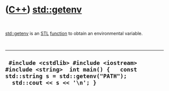 
 

 

 

 

 

([C++](Cpp.md)) [std::getenv](CppGetenv.md)
=============================================

 

[std::getenv](CppGetenv.md) is an [STL](CppStl.md)
[function](CppFunction.md) to obtain an environmental variable.

 

  ----------------------------------------------------------------------------------------------------------------------------------------------------
  ` #include <cstdlib> #include <iostream> #include <string>  int main() {   const std::string s = std::getenv("PATH");   std::cout << s << '\n'; }`
  ----------------------------------------------------------------------------------------------------------------------------------------------------

 

 

 

 

 

 

